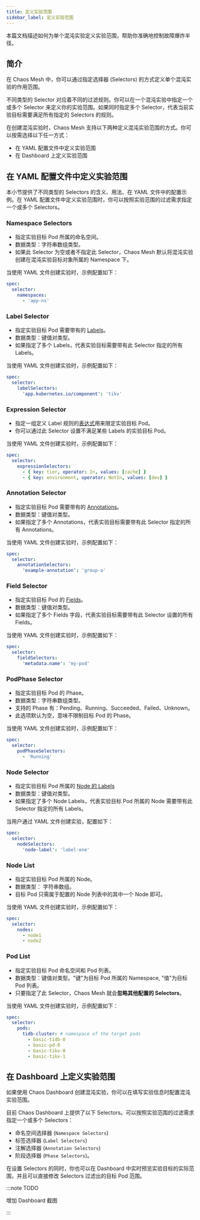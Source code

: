 ```yaml
---
title: 定义实验范围
sidebar_label: 定义实验范围
---
```


本篇文档描述如何为单个混沌实验定义实验范围，帮助你准确地控制故障爆炸半径。

## 简介

在 Chaos Mesh 中，你可以通过指定选择器 (Selectors) 的方式定义单个混沌实验的作用范围。

不同类型的 Selector 对应着不同的过滤规则。你可以在一个混沌实验中指定一个或多个 Selector 来定义你的实验范围。如果同时指定多个 Selector，代表当前实验目标需要满足所有指定的 Selectors 的规则。

在创建混沌实验时，Chaos Mesh 支持以下两种定义混沌实验范围的方式。你可以按需选择以下任一方式：

- 在 YAML 配置文件中定义实验范围
- 在 Dashboard 上定义实验范围

## 在 YAML 配置文件中定义实验范围

本小节提供了不同类型的 Selectors 的含义、用法、在 YAML 文件中的配置示例。在 YAML 配置文件中定义实验范围时，你可以按照实验范围的过滤需求指定一个或多个 Selectors。

### Namespace Selectors

- 指定实验目标 Pod 所属的命名空间。
- 数据类型：字符串数组类型。
- 如果此 Selector 为空或者不指定此 Selector，Chaos Mesh 默认将混沌实验创建在混沌实验目标对象所属的 Namespace 下。

当使用 YAML 文件创建实验时，示例配置如下：

```yaml
spec:
  selector:
    namespaces:
      - 'app-ns'
```

### Label Selector

- 指定实验目标 Pod 需要带有的 [Labels](https://kubernetes.io/docs/concepts/overview/working-with-objects/labels/)。
- 数据类型：键值对类型。
- 如果指定了多个 Labels，代表实验目标需要带有此 Selector 指定的所有 Labels。

当使用 YAML 文件创建实验时，示例配置如下：

```yaml
spec:
  selector:
    labelSelectors:
      'app.kubernetes.io/component': 'tikv'
```

### Expression Selector

- 指定一组定义 Label 规则的[表达式](https://kubernetes.io/docs/concepts/overview/working-with-objects/labels/#resources-that-support-set-based-requirements)用来限定实验目标 Pod。
- 你可以通过此 Selector 设置不满足某些 Labels 的实验目标 Pod。

当使用 YAML 文件创建实验时，示例配置如下：

```yaml
spec:
  selector:
    expressionSelectors:
      - { key: tier, operator: In, values: [cache] }
      - { key: environment, operator: NotIn, values: [dev] }
```

### Annotation Selector

- 指定实验目标 Pod 需要带有的 [Annotations](https://kubernetes.io/docs/concepts/overview/working-with-objects/annotations/)。
- 数据类型：键值对类型。
- 如果指定了多个 Annotations，代表实验目标需要带有此 Selector 指定的所有 Annotations。

当使用 YAML 文件创建实验时，示例配置如下：

```yaml
spec:
  selector:
    annotationSelectors:
      'example-annotation': 'group-a'
```

### Field Selector

- 指定实验目标 Pod 的 [Fields](https://kubernetes.io/docs/concepts/overview/working-with-objects/field-selectors/)。
- 数据类型：键值对类型。
- 如果指定了多个 Fields 字段，代表实验目标需要带有此 Selector 设置的所有 Fields。

当使用 YAML 文件创建实验时，示例配置如下：

```yaml
spec:
  selector:
    fieldSelectors:
      'metadata.name': 'my-pod'
```

### PodPhase Selector

- 指定实验目标 Pod 的 Phase。
- 数据类型：字符串数组类型。
- 支持的 Phase 有：Pending、Running、Succeeded、Failed、Unknown。
- 此选项默认为空，意味不限制目标 Pod 的 Phase。

当使用 YAML 文件创建实验时，示例配置如下：

```yaml
spec:
  selector:
    podPhaseSelectors:
      - 'Running'
```

### Node Selector

- 指定实验目标 Pod 所属的 [Node 的 Labels](https://kubernetes.io/docs/tasks/configure-pod-container/assign-pods-nodes/)
- 数据类型：键值对类型。
- 如果指定了多个 Node Labels，代表实验目标 Pod 所属的 Node 需要带有此 Selector 指定的所有 Labels。

当用户通过 YAML 文件创建实验，配置如下：

```yaml
spec:
  selector:
    nodeSelectors:
      'node-label': 'label-one'
```

### Node List

- 指定实验目标 Pod 所属的 Node。
- 数据类型： 字符串数组。
- 目标 Pod 只需属于配置的 Node 列表中的其中一个 Node 即可。

当使用 YAML 文件创建实验时，示例配置如下：

```yaml
spec:
  selector:
    nodes:
      - node1
      - node2
```

### Pod List

- 指定实验目标 Pod 命名空间和 Pod 列表。
- 数据类型：键值对类型。"键"为目标 Pod 所属的 Namespace, "值"为目标 Pod 列表。
- 只要指定了此 Selector，Chaos Mesh 就会**忽略其他配置的 Selectors**。

当使用 YAML 文件创建实验时，示例配置如下：

```yaml
spec:
  selector:
    pods:
      tidb-cluster: # namespace of the target pods
        - basic-tidb-0
        - basic-pd-0
        - basic-tikv-0
        - basic-tikv-1
```

## 在 Dashboard 上定义实验范围

如果使用 Chaos Dashboard 创建混沌实验，你可以在填写实验信息时配置混沌实验范围。

目前 Chaos Dashboard 上提供了以下 Selectors。可以按照实验范围的过滤需求指定一个或多个 Selectors：

- 命名空间选择器 (`Namespace Selectors`)
- 标签选择器 (`Label Selectors`)
- 注解选择器 (`Annotation Selectors`)
- 阶段选择器 (`Phase Selectors`)。

在设置 Selectors 的同时，你也可以在 Dashboard 中实时预览实验目标的实际范围，并且可以直接修改 Selectors 过滤出的目标 Pod 范围。

:::note TODO

增加 Dashboard 截图

:::
